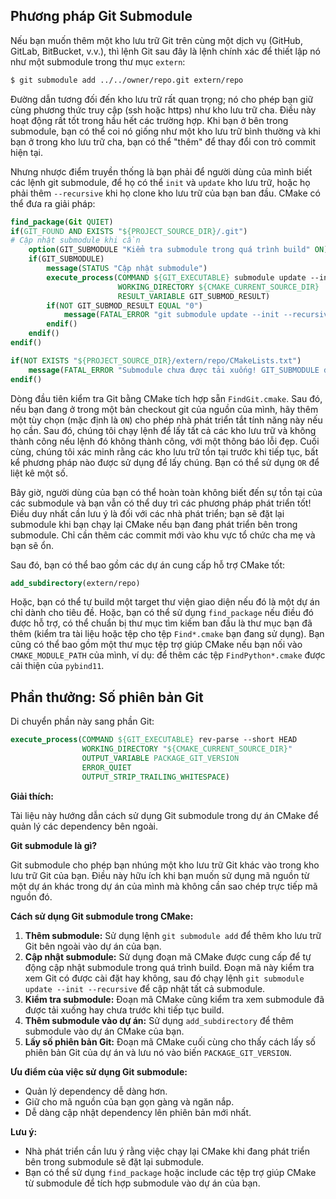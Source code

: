 ## Phương pháp Git Submodule

Nếu bạn muốn thêm một kho lưu trữ Git trên cùng một dịch vụ (GitHub, GitLab, BitBucket, v.v.), thì lệnh Git sau đây là lệnh chính xác để thiết lập nó như một submodule trong thư mục `extern`:

```bash
$ git submodule add ../../owner/repo.git extern/repo
```

Đường dẫn tương đối đến kho lưu trữ rất quan trọng; nó cho phép bạn giữ cùng phương thức truy cập (ssh hoặc https) như kho lưu trữ cha. Điều này hoạt động rất tốt trong hầu hết các trường hợp. Khi bạn ở bên trong submodule, bạn có thể coi nó giống như một kho lưu trữ bình thường và khi bạn ở trong kho lưu trữ cha, bạn có thể "thêm" để thay đổi con trỏ commit hiện tại.

Nhưng nhược điểm truyền thống là bạn phải để người dùng của mình biết các lệnh git submodule, để họ có thể `init` và `update` kho lưu trữ, hoặc họ phải thêm `--recursive` khi họ clone kho lưu trữ của bạn ban đầu. CMake có thể đưa ra giải pháp:

```cmake
find_package(Git QUIET)
if(GIT_FOUND AND EXISTS "${PROJECT_SOURCE_DIR}/.git")
# Cập nhật submodule khi cần
    option(GIT_SUBMODULE "Kiểm tra submodule trong quá trình build" ON)
    if(GIT_SUBMODULE)
        message(STATUS "Cập nhật submodule")
        execute_process(COMMAND ${GIT_EXECUTABLE} submodule update --init --recursive
                        WORKING_DIRECTORY ${CMAKE_CURRENT_SOURCE_DIR}
                        RESULT_VARIABLE GIT_SUBMOD_RESULT)
        if(NOT GIT_SUBMOD_RESULT EQUAL "0")
            message(FATAL_ERROR "git submodule update --init --recursive failed with ${GIT_SUBMOD_RESULT}, vui lòng checkout submodule")
        endif()
    endif()
endif()

if(NOT EXISTS "${PROJECT_SOURCE_DIR}/extern/repo/CMakeLists.txt")
    message(FATAL_ERROR "Submodule chưa được tải xuống! GIT_SUBMODULE đã bị tắt hoặc không thành công. Vui lòng cập nhật submodule và thử lại.")
endif()
```

Dòng đầu tiên kiểm tra Git bằng CMake tích hợp sẵn `FindGit.cmake`. Sau đó, nếu bạn đang ở trong một bản checkout git của nguồn của mình, hãy thêm một tùy chọn (mặc định là `ON`) cho phép nhà phát triển tắt tính năng này nếu họ cần. Sau đó, chúng tôi chạy lệnh để lấy tất cả các kho lưu trữ và không thành công nếu lệnh đó không thành công, với một thông báo lỗi đẹp. Cuối cùng, chúng tôi xác minh rằng các kho lưu trữ tồn tại trước khi tiếp tục, bất kể phương pháp nào được sử dụng để lấy chúng. Bạn có thể sử dụng `OR` để liệt kê một số.

Bây giờ, người dùng của bạn có thể hoàn toàn không biết đến sự tồn tại của các submodule và bạn vẫn có thể duy trì các phương pháp phát triển tốt! Điều duy nhất cần lưu ý là đối với các nhà phát triển; bạn sẽ đặt lại submodule khi bạn chạy lại CMake nếu bạn đang phát triển bên trong submodule. Chỉ cần thêm các commit mới vào khu vực tổ chức cha mẹ và bạn sẽ ổn.

Sau đó, bạn có thể bao gồm các dự án cung cấp hỗ trợ CMake tốt:

```cmake
add_subdirectory(extern/repo)
```

Hoặc, bạn có thể tự build một target thư viện giao diện nếu đó là một dự án chỉ dành cho tiêu đề. Hoặc, bạn có thể sử dụng `find_package` nếu điều đó được hỗ trợ, có thể chuẩn bị thư mục tìm kiếm ban đầu là thư mục bạn đã thêm (kiểm tra tài liệu hoặc tệp cho tệp `Find*.cmake` bạn đang sử dụng). Bạn cũng có thể bao gồm một thư mục tệp trợ giúp CMake nếu bạn nối vào `CMAKE_MODULE_PATH` của mình, ví dụ: để thêm các tệp `FindPython*.cmake` được cải thiện của `pybind11`.

## Phần thưởng: Số phiên bản Git

Di chuyển phần này sang phần Git:

```cmake
execute_process(COMMAND ${GIT_EXECUTABLE} rev-parse --short HEAD
                WORKING_DIRECTORY "${CMAKE_CURRENT_SOURCE_DIR}"
                OUTPUT_VARIABLE PACKAGE_GIT_VERSION
                ERROR_QUIET
                OUTPUT_STRIP_TRAILING_WHITESPACE)
```


**Giải thích:**

Tài liệu này hướng dẫn cách sử dụng Git submodule trong dự án CMake để quản lý các dependency bên ngoài.

**Git submodule là gì?**

Git submodule cho phép bạn nhúng một kho lưu trữ Git khác vào trong kho lưu trữ Git của bạn. Điều này hữu ích khi bạn muốn sử dụng mã nguồn từ một dự án khác trong dự án của mình mà không cần sao chép trực tiếp mã nguồn đó.

**Cách sử dụng Git submodule trong CMake:**

1. **Thêm submodule:** Sử dụng lệnh `git submodule add` để thêm kho lưu trữ Git bên ngoài vào dự án của bạn.
2. **Cập nhật submodule:** Sử dụng đoạn mã CMake được cung cấp để tự động cập nhật submodule trong quá trình build. Đoạn mã này kiểm tra xem Git có được cài đặt hay không, sau đó chạy lệnh `git submodule update --init --recursive` để cập nhật tất cả submodule.
3. **Kiểm tra submodule:** Đoạn mã CMake cũng kiểm tra xem submodule đã được tải xuống hay chưa trước khi tiếp tục build.
4. **Thêm submodule vào dự án:** Sử dụng `add_subdirectory` để thêm submodule vào dự án CMake của bạn.
5. **Lấy số phiên bản Git:** Đoạn mã CMake cuối cùng cho thấy cách lấy số phiên bản Git của dự án và lưu nó vào biến `PACKAGE_GIT_VERSION`.

**Ưu điểm của việc sử dụng Git submodule:**

- Quản lý dependency dễ dàng hơn.
- Giữ cho mã nguồn của bạn gọn gàng và ngăn nắp.
- Dễ dàng cập nhật dependency lên phiên bản mới nhất.

**Lưu ý:**

- Nhà phát triển cần lưu ý rằng việc chạy lại CMake khi đang phát triển bên trong submodule sẽ đặt lại submodule.
- Bạn có thể sử dụng `find_package` hoặc include các tệp trợ giúp CMake từ submodule để tích hợp submodule vào dự án của bạn.


